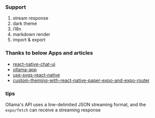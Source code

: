 ### Support
1. stream response
2. dark theme
3. i18n
4. markdown render
5. import & export

### Thanks to below Apps and articles

- [react-native-chat-ui](https://github.com/flyerhq/react-native-chat-ui)
- [ollama-app](https://github.com/JHubi1/ollama-app)
- [use-svgs-react-native](https://blog.logrocket.com/use-svgs-react-native-tutorial/)
- [custom-theming-with-react-native-paper-expo-and-expo-router](https://hemanshum.medium.com/the-ultimate-guide-to-custom-theming-with-react-native-paper-expo-and-expo-router-8eba14adcab3)

### tips
Ollama's API uses a line-delimited JSON streaming format, and the ```expo/fetch``` can receive a streaming response